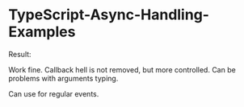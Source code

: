# TypeScript-Async-Handling-Examples

Result:

Work fine. Callback hell is not removed, but more controlled.
Can be problems with arguments typing.
 
Can use for regular events.
